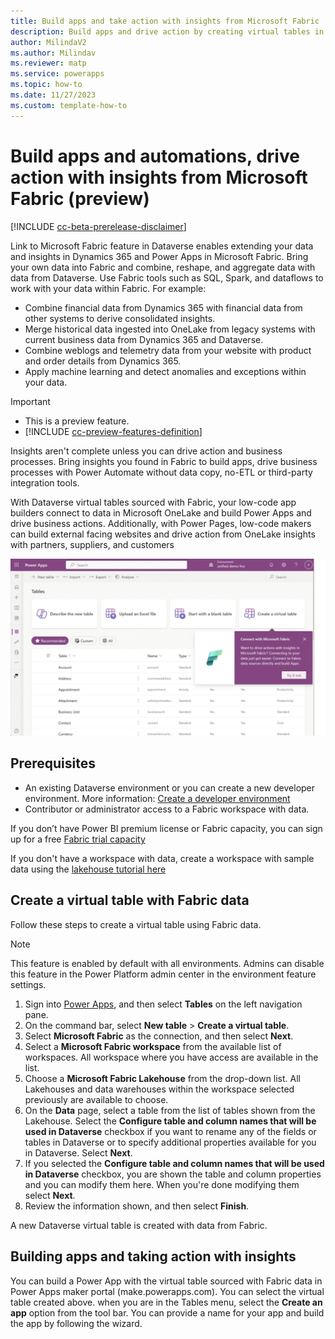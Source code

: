 ```yaml
---
title: Build apps and take action with insights from Microsoft Fabric
description: Build apps and drive action by creating virtual tables in Microsoft Dataverse with insights from Microsoft Fabric.
author: MilindaV2
ms.author: Milindav
ms.reviewer: matp
ms.service: powerapps
ms.topic: how-to
ms.date: 11/27/2023
ms.custom: template-how-to
---
```

# Build apps and automations, drive action with insights from Microsoft Fabric (preview)

[!INCLUDE [cc-beta-prerelease-disclaimer](../../includes/cc-beta-prerelease-disclaimer.md)]

Link to Microsoft Fabric feature in Dataverse enables extending your data and insights in Dynamics 365 and Power Apps in Microsoft Fabric. Bring your own data into Fabric and combine, reshape, and aggregate data with data from Dataverse. Use Fabric tools such as SQL, Spark, and dataflows to work with your data within Fabric. For example:

- Combine financial data from Dynamics 365 with financial data from other systems to derive consolidated insights.
- Merge historical data ingested into OneLake from legacy systems with current business data from Dynamics 365 and Dataverse.
- Combine weblogs and telemetry data from your website with product and order details from Dynamics 365.
- Apply machine learning and detect anomalies and exceptions within your data.

> [!IMPORTANT]
>
> - This is a preview feature.
> - [!INCLUDE [cc-preview-features-definition](../../includes/cc-preview-features-definition.md)]

Insights aren't complete unless you can drive action and business processes. Bring insights you found in Fabric to build apps, drive business processes with Power Automate without data copy, no-ETL or third-party integration tools.

With Dataverse virtual tables sourced with Fabric, your low-code app builders connect to data in Microsoft OneLake and build Power Apps and drive business actions. Additionally, with Power Pages, low-code makers can build external facing websites and drive action from OneLake insights with partners, suppliers, and customers

![Virtual table with insights from Microsoft Fabric](media/Fabric/Fabric_to_App_GIF_demo.gif)

## Prerequisites

- An existing Dataverse environment or you can create a new developer environment. More information: [Create a developer environment](/power-platform/developer/create-developer-environment)
- Contributor or administrator access to a Fabric workspace with data.

If you don’t have Power BI premium license or Fabric capacity, you can sign up for a free [Fabric trial capacity](/fabric/get-started/fabric-trial)

If you don't have a workspace with data, create a workspace with sample data using the [lakehouse tutorial here](/fabric/data-engineering/tutorial-build-lakehouse)

## Create a virtual table with Fabric data

Follow these steps to create a virtual table using Fabric data.

> [!NOTE]
>
> This feature is enabled by default with all environments. Admins can disable this feature in the Power Platform admin center in the environment feature settings.

1. Sign into [Power Apps](https://make.powerapps.com), and then select **Tables** on the left navigation pane.
2. On the command bar, select **New table** > **Create a virtual table**.
3. Select **Microsoft Fabric** as the connection, and then select **Next**.
4. Select a **Microsoft Fabric workspace** from the available list of workspaces. All workspace where you have access are available in the list.
5. Choose a **Microsoft Fabric Lakehouse** from the drop-down list. All Lakehouses and data warehouses within the workspace selected previously are available to choose. 
6. On the **Data** page, select a table from the list of tables shown from the Lakehouse. Select the **Configure table and column names that will be used in Dataverse** checkbox if you want to rename any of the fields or tables in Dataverse or to specify additional properties available for you in Dataverse. Select **Next**.
7. If you selected the **Configure table and column names that will be used in Dataverse** checkbox, you are shown the table and column properties and you can modify them here. When you're done modifying them select **Next**.
8. Review the information shown, and then select **Finish**.

A new Dataverse virtual table is created with data from Fabric.

## Building apps and taking action with insights
You can build a Power App with the virtual table sourced with Fabric data in Power Apps maker portal (make.powerapps.com). You can select the virtual table created above. when you are in the Tables menu, 
select the **Create an app** option from the tool bar. You can provide a name for your app and build the app by following the wizard.
